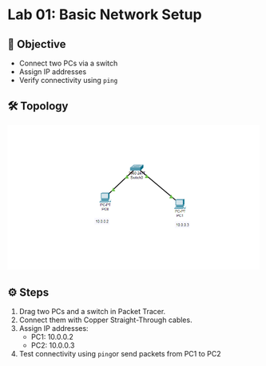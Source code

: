 # Lab 01: Basic Network Setup

## 🎯 Objective
- Connect two PCs via a switch
- Assign IP addresses
- Verify connectivity using `ping`

## 🛠 Topology
![Topology Diagram](L2-switch-configuration.png)

## ⚙️ Steps
1. Drag two PCs and a switch in Packet Tracer.
2. Connect them with Copper Straight-Through cables.
3. Assign IP addresses:
   - PC1: 10.0.0.2
   - PC2: 10.0.0.3
4. Test connectivity using `ping`or send packets from PC1 to PC2
